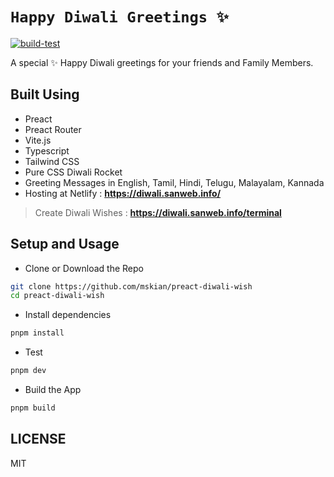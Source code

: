 # `Happy Diwali Greetings ✨`

[![build-test](https://github.com/mskian/preact-diwali-wish/actions/workflows/build.yml/badge.svg)](https://github.com/mskian/preact-diwali-wish/actions/workflows/build.yml)  

A special ✨ Happy Diwali greetings for your friends and Family Members.  

## Built Using

- Preact
- Preact Router
- Vite.js
- Typescript
- Tailwind CSS
- Pure CSS Diwali Rocket
- Greeting Messages in English, Tamil, Hindi, Telugu, Malayalam, Kannada
- Hosting at Netlify : **<https://diwali.sanweb.info/>**  

> Create Diwali Wishes : **<https://diwali.sanweb.info/terminal>**  

## Setup and Usage

- Clone or Download the Repo

```sh
git clone https://github.com/mskian/preact-diwali-wish
cd preact-diwali-wish
```

- Install dependencies

```sh
pnpm install
```

- Test

```sh
pnpm dev
```

- Build the App

```sh
pnpm build
```

## LICENSE

MIT
